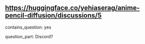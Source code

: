 ## https://huggingface.co/yehiaserag/anime-pencil-diffusion/discussions/5

contains_question: yes

question_part: Discord?